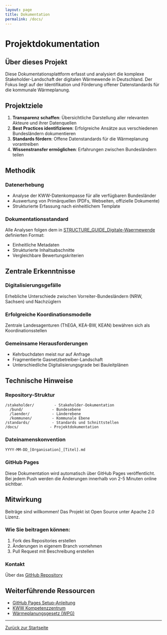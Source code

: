 ```yaml
---
layout: page
title: Dokumentation
permalink: /docs/
---
```


# Projektdokumentation

## Über dieses Projekt

Diese Dokumentationsplattform erfasst und analysiert die komplexe Stakeholder-Landschaft der digitalen Wärmewende in Deutschland. Der Fokus liegt auf der Identifikation und Förderung offener Datenstandards für die kommunale Wärmeplanung.

## Projektziele

1. **Transparenz schaffen**: Übersichtliche Darstellung aller relevanten Akteure und ihrer Datenquellen
2. **Best Practices identifizieren**: Erfolgreiche Ansätze aus verschiedenen Bundesländern dokumentieren
3. **Standards fördern**: Offene Datenstandards für die Wärmeplanung vorantreiben
4. **Wissenstransfer ermöglichen**: Erfahrungen zwischen Bundesländern teilen

## Methodik

### Datenerhebung
- Analyse der KWW-Datenkompasse für alle verfügbaren Bundesländer
- Auswertung von Primärquellen (PDFs, Webseiten, offizielle Dokumente)
- Strukturierte Erfassung nach einheitlichem Template

### Dokumentationsstandard
Alle Analysen folgen dem in [STRUCTURE_GUIDE_Digitale-Waermewende](../STRUCTURE_GUIDE_Digitale-Waermewende) definierten Format:
- Einheitliche Metadaten
- Strukturierte Inhaltsabschnitte
- Vergleichbare Bewertungskriterien

## Zentrale Erkenntnisse

### Digitalisierungsgefälle
Erhebliche Unterschiede zwischen Vorreiter-Bundesländern (NRW, Sachsen) und Nachzüglern

### Erfolgreiche Koordinationsmodelle
Zentrale Landesagenturen (ThEGA, KEA-BW, KEAN) bewähren sich als Koordinationsstellen

### Gemeinsame Herausforderungen
- Kehrbuchdaten meist nur auf Anfrage
- Fragmentierte Gasnetzbetreiber-Landschaft
- Unterschiedliche Digitalisierungsgrade bei Bauleitplänen

## Technische Hinweise

### Repository-Struktur
```
/stakeholder/         - Stakeholder-Dokumentation
  /bund/             - Bundesebene
  /laender/          - Länderebene
  /kommunen/         - Kommunale Ebene
/standards/          - Standards und Schnittstellen
/docs/              - Projektdokumentation
```

### Dateinamenskonvention
`YYYY-MM-DD_[Organisation]_[Titel].md`

### GitHub Pages
Diese Dokumentation wird automatisch über GitHub Pages veröffentlicht. Bei jedem Push werden die Änderungen innerhalb von 2-5 Minuten online sichtbar.

## Mitwirkung

Beiträge sind willkommen! Das Projekt ist Open Source unter Apache 2.0 Lizenz.

### Wie Sie beitragen können:
1. Fork des Repositories erstellen
2. Änderungen in eigenem Branch vornehmen
3. Pull Request mit Beschreibung erstellen

### Kontakt
Über das [GitHub Repository](https://github.com/Digitale-Waermewende/Digitale-Waermewende)

## Weiterführende Ressourcen

- [GitHub Pages Setup-Anleitung](./github-pages-setup)
- [KWW Kompetenzzentrum](https://www.kww-halle.de)
- [Wärmeplanungsgesetz (WPG)](https://www.gesetze-im-internet.de/wpg/)

---
[Zurück zur Startseite](../)